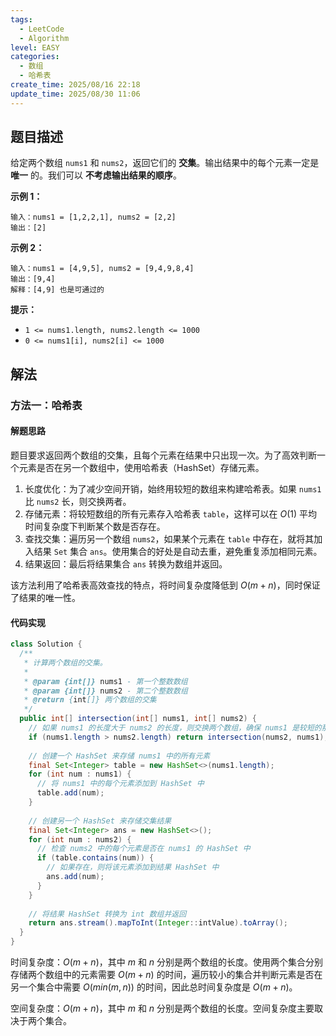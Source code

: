 ```yaml
---
tags:
  - LeetCode
  - Algorithm
level: EASY
categories:
  - 数组
  - 哈希表
create_time: 2025/08/16 22:18
update_time: 2025/08/30 11:06
---
```


## 题目描述

给定两个数组 `nums1` 和 `nums2`，返回它们的 **交集**。输出结果中的每个元素一定是 **唯一** 的。我们可以 **不考虑输出结果的顺序**。

**示例 1：**

```text
输入：nums1 = [1,2,2,1], nums2 = [2,2]
输出：[2]
```

**示例 2：**

```text
输入：nums1 = [4,9,5], nums2 = [9,4,9,8,4]
输出：[9,4]
解释：[4,9] 也是可通过的
```

**提示：**

- `1 <= nums1.length, nums2.length <= 1000`
- `0 <= nums1[i], nums2[i] <= 1000`

## 解法

### 方法一：哈希表

#### 解题思路

题目要求返回两个数组的交集，且每个元素在结果中只出现一次。为了高效判断一个元素是否在另一个数组中，使用哈希表（HashSet）存储元素。
1. 长度优化：为了减少空间开销，始终用较短的数组来构建哈希表。如果 `nums1` 比 `nums2` 长，则交换两者。
2. 存储元素：将较短数组的所有元素存入哈希表 `table`，这样可以在 $O(1)$ 平均时间复杂度下判断某个数是否存在。
3. 查找交集：遍历另一个数组 `nums2`，如果某个元素在 `table` 中存在，就将其加入结果 `Set` 集合 `ans`。使用集合的好处是自动去重，避免重复添加相同元素。
4. 结果返回：最后将结果集合 `ans` 转换为数组并返回。

该方法利用了哈希表高效查找的特点，将时间复杂度降低到 $O(m+n)$，同时保证了结果的唯一性。

#### 代码实现

```java
class Solution {  
  /**  
   * 计算两个数组的交集。  
   *  
   * @param {int[]} nums1 - 第一个整数数组  
   * @param {int[]} nums2 - 第二个整数数组  
   * @return {int[]} 两个数组的交集  
   */  
  public int[] intersection(int[] nums1, int[] nums2) {  
    // 如果 nums1 的长度大于 nums2 的长度，则交换两个数组，确保 nums1 是较短的那个  
    if (nums1.length > nums2.length) return intersection(nums2, nums1);  
  
    // 创建一个 HashSet 来存储 nums1 中的所有元素  
    final Set<Integer> table = new HashSet<>(nums1.length);  
    for (int num : nums1) {  
      // 将 nums1 中的每个元素添加到 HashSet 中  
      table.add(num);  
    }  
  
    // 创建另一个 HashSet 来存储交集结果  
    final Set<Integer> ans = new HashSet<>();  
    for (int num : nums2) {  
      // 检查 nums2 中的每个元素是否在 nums1 的 HashSet 中  
      if (table.contains(num)) {  
        // 如果存在，则将该元素添加到结果 HashSet 中  
        ans.add(num);  
      }  
    }  
      
    // 将结果 HashSet 转换为 int 数组并返回  
    return ans.stream().mapToInt(Integer::intValue).toArray();  
  }  
}
```

时间复杂度：$O (m+n)$，其中 $m$ 和 $n$ 分别是两个数组的长度。使用两个集合分别存储两个数组中的元素需要 $O(m+n)$ 的时间，遍历较小的集合并判断元素是否在另一个集合中需要 $O(min(m, n))$ 的时间，因此总时间复杂度是 $O(m+n)$。

空间复杂度：$O(m+n)$，其中 $m$ 和 $n$ 分别是两个数组的长度。空间复杂度主要取决于两个集合。
